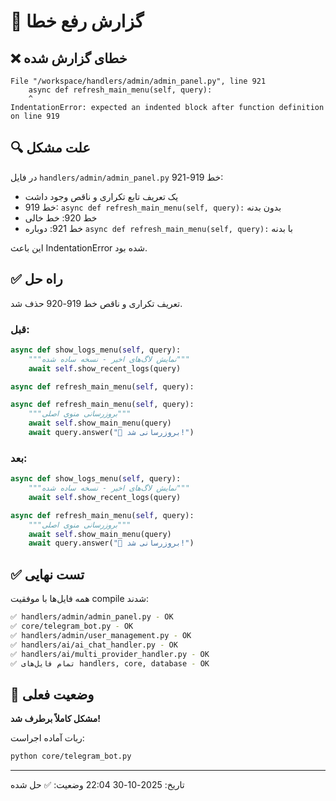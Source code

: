 # 🐛 گزارش رفع خطا

## ❌ خطای گزارش شده

```
File "/workspace/handlers/admin/admin_panel.py", line 921
    async def refresh_main_menu(self, query):
    ^
IndentationError: expected an indented block after function definition on line 919
```

## 🔍 علت مشکل

در فایل `handlers/admin/admin_panel.py` خط 919-921:
- یک تعریف تابع تکراری و ناقص وجود داشت
- خط 919: `async def refresh_main_menu(self, query):` بدون بدنه
- خط 920: خط خالی
- خط 921: دوباره `async def refresh_main_menu(self, query):` با بدنه

این باعث IndentationError شده بود.

## ✅ راه حل

تعریف تکراری و ناقص خط 919-920 حذف شد.

### قبل:
```python
async def show_logs_menu(self, query):
    """نمایش لاگ‌های اخیر - نسخه ساده شده"""
    await self.show_recent_logs(query)

async def refresh_main_menu(self, query):

async def refresh_main_menu(self, query):
    """بروزرسانی منوی اصلی"""
    await self.show_main_menu(query)
    await query.answer("🔄 بروزرسانی شد!")
```

### بعد:
```python
async def show_logs_menu(self, query):
    """نمایش لاگ‌های اخیر - نسخه ساده شده"""
    await self.show_recent_logs(query)

async def refresh_main_menu(self, query):
    """بروزرسانی منوی اصلی"""
    await self.show_main_menu(query)
    await query.answer("🔄 بروزرسانی شد!")
```

## ✅ تست نهایی

همه فایل‌ها با موفقیت compile شدند:
```bash
✅ handlers/admin/admin_panel.py - OK
✅ core/telegram_bot.py - OK
✅ handlers/admin/user_management.py - OK
✅ handlers/ai/ai_chat_handler.py - OK
✅ handlers/ai/multi_provider_handler.py - OK
✅ تمام فایل‌های handlers, core, database - OK
```

## 🚀 وضعیت فعلی

**مشکل کاملاً برطرف شد!**

ربات آماده اجراست:
```bash
python core/telegram_bot.py
```

---

تاریخ: 2025-10-30 22:04
وضعیت: ✅ حل شده
